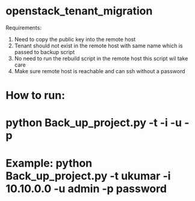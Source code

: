 # openstack_tenant_migration
Requirements:
1. Need to copy the public key into the remote host
2. Tenant should not exist in the remote host with same name which is passed to backup script
3. No need to run the rebuild script in the remote host this script wil take care
4. Make sure remote host is reachable and can ssh without a  password

# How to run:
#    python Back_up_project.py -t <tenant name> -i <remote undercloud ip> -u <username> -p <password>
# Example: python Back_up_project.py -t ukumar -i 10.10.0.0 -u admin -p password
